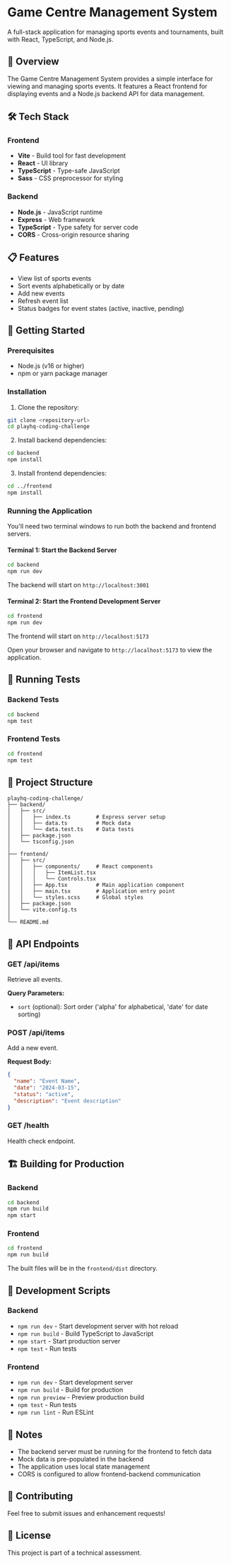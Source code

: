 # Game Centre Management System

A full-stack application for managing sports events and tournaments, built with React, TypeScript, and Node.js.

## 🎯 Overview

The Game Centre Management System provides a simple interface for viewing and managing sports events. It features a React frontend for displaying events and a Node.js backend API for data management.

## 🛠️ Tech Stack

### Frontend
- **Vite** - Build tool for fast development
- **React** - UI library
- **TypeScript** - Type-safe JavaScript
- **Sass** - CSS preprocessor for styling

### Backend
- **Node.js** - JavaScript runtime
- **Express** - Web framework
- **TypeScript** - Type safety for server code
- **CORS** - Cross-origin resource sharing

## 📋 Features

- View list of sports events
- Sort events alphabetically or by date
- Add new events
- Refresh event list
- Status badges for event states (active, inactive, pending)

## 🚀 Getting Started

### Prerequisites

- Node.js (v16 or higher)
- npm or yarn package manager

### Installation

1. Clone the repository:
```bash
git clone <repository-url>
cd playhq-coding-challenge
```

2. Install backend dependencies:
```bash
cd backend
npm install
```

3. Install frontend dependencies:
```bash
cd ../frontend
npm install
```

### Running the Application

You'll need two terminal windows to run both the backend and frontend servers.

#### Terminal 1: Start the Backend Server

```bash
cd backend
npm run dev
```

The backend will start on `http://localhost:3001`

#### Terminal 2: Start the Frontend Development Server

```bash
cd frontend
npm run dev
```

The frontend will start on `http://localhost:5173`

Open your browser and navigate to `http://localhost:5173` to view the application.

## 🧪 Running Tests

### Backend Tests

```bash
cd backend
npm test
```

### Frontend Tests

```bash
cd frontend
npm test
```

## 📁 Project Structure

```
playhq-coding-challenge/
├── backend/
│   ├── src/
│   │   ├── index.ts        # Express server setup
│   │   ├── data.ts         # Mock data
│   │   └── data.test.ts    # Data tests
│   ├── package.json
│   └── tsconfig.json
│
├── frontend/
│   ├── src/
│   │   ├── components/     # React components
│   │   │   ├── ItemList.tsx
│   │   │   └── Controls.tsx
│   │   ├── App.tsx         # Main application component
│   │   ├── main.tsx        # Application entry point
│   │   └── styles.scss     # Global styles
│   ├── package.json
│   └── vite.config.ts
│
└── README.md
```

## 🔌 API Endpoints

### GET /api/items
Retrieve all events.

**Query Parameters:**
- `sort` (optional): Sort order ('alpha' for alphabetical, 'date' for date sorting)

### POST /api/items
Add a new event.

**Request Body:**
```json
{
  "name": "Event Name",
  "date": "2024-03-15",
  "status": "active",
  "description": "Event description"
}
```

### GET /health
Health check endpoint.

## 🏗️ Building for Production

### Backend

```bash
cd backend
npm run build
npm start
```

### Frontend

```bash
cd frontend
npm run build
```

The built files will be in the `frontend/dist` directory.

## 🔧 Development Scripts

### Backend
- `npm run dev` - Start development server with hot reload
- `npm run build` - Build TypeScript to JavaScript
- `npm start` - Start production server
- `npm test` - Run tests

### Frontend
- `npm run dev` - Start development server
- `npm run build` - Build for production
- `npm run preview` - Preview production build
- `npm test` - Run tests
- `npm run lint` - Run ESLint

## 📝 Notes

- The backend server must be running for the frontend to fetch data
- Mock data is pre-populated in the backend
- The application uses local state management
- CORS is configured to allow frontend-backend communication

## 🤝 Contributing

Feel free to submit issues and enhancement requests!

## 📄 License

This project is part of a technical assessment.
